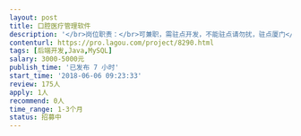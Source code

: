 ```yaml
---                
layout: post       
title: 口腔医疗管理软件           
description: '</br>岗位职责：</br>可兼职，需驻点开发，不能驻点请勿扰，驻点厦门</br>1、根据开发组长安排的任务，按计划独立的进行模块开发；</br>2、针对负责的开发模块进行单元测试；</br>岗位要求：</br>1、会前后端更好</br>2、熟悉J2EE、javascript、Ajax、XML、SpringMVC、EJB等技术；</br>3、熟练使用MyEclipse、Eclipse其中一种开发工具；</br>3、有至少2年MIS项目开发经验,</br>4、熟悉数据库原理和应用开发，至少熟悉Oracle、Sql Server等大型数据库系统中一个,熟悉Mysql者优先；</br>5、了解WebSphere/Weblogic/tomcat等web容器；具有良好开发文档的编写习惯。</br>6、工作积极主动，对新事物有良好的接受能力，有良好的敬业精神和团队意识，学习能力较强；</br>7、有医疗行业软件开发经验者优先</br>产品：口腔医疗软件开发</br>'     
contenturl: https://pro.lagou.com/project/8290.html      
tags: [后端开发,Java,MySQL]            
salary: 3000-5000元          
publish_time: '已发布 7 小时'         
start_time: '2018-06-06 09:23:33'           
review: 175人                   
apply: 1人                   
recommend: 0人                   
time_range: 1-3个月              
status: 招募中                  
---                 
```

